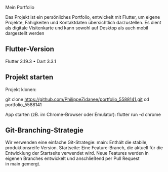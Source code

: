 Mein Portfolio

Das Projekt ist ein persönliches Portfolio, entwickelt mit Flutter, um eigene Projekte, Fähigkeiten und Kontaktdaten übersichtlich darzustellen. Es dient als digitale Visitenkarte und kann sowohl auf Desktop als auch mobil dargestellt werden

## Flutter-Version

Flutter 3.19.3 • Dart 3.3.1

## Projekt starten

Projekt klonen:

git clone https://github.com/PhilippeZidanee/portfolio_5588141.git
cd portfolio_5588141

App starten (zB. im Chrome-Browser oder Emulator):
flutter run -d chrome

## Git-Branching-Strategie

Wir verwenden eine einfache Git-Strategie:
main: Enthält die stabile, produktionsreife Version.
Startseite: Eine Feature-Branch, die aktuell für die Entwicklung der Startseite verwendet wird.
Neue Features werden in eigenen Branches entwickelt und anschließend per Pull Request in main gemergt.
